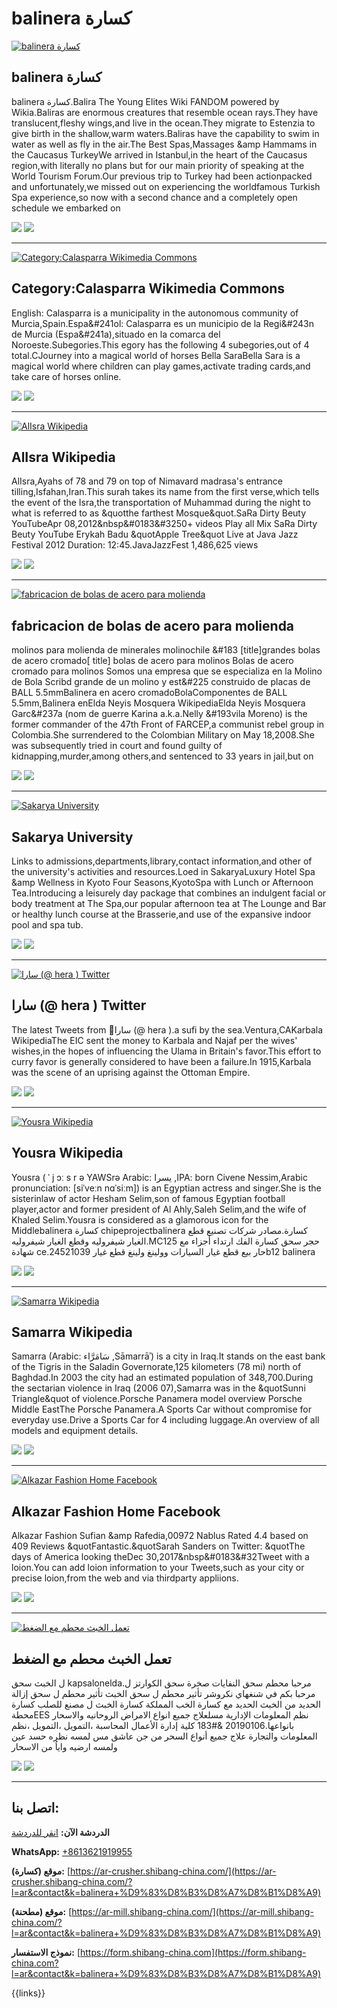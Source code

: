 # balinera كسارة

<a href="https://swt.shibang-china.com/?n=lxq&l=ar&img&k=balinera+%D9%83%D8%B3%D8%A7%D8%B1%D8%A9" target="_blank">![balinera كسارة](http://static.shibang-china.com/all-800x300/1323.jpg)</a>

## balinera كسارة
balinera كسارة.Balira The Young Elites Wiki FANDOM powered by Wikia.Baliras are enormous creatures that resemble ocean rays.They have translucent,fleshy wings,and live in the ocean.They migrate to Estenzia to give birth in the shallow,warm waters.Baliras have the capability to swim in water as well as fly in the air.The Best Spas,Massages &amp Hammams in the Caucasus TurkeyWe arrived in Istanbul,in the heart of the Caucasus region,with literally no plans but for our main priority of speaking at the World Tourism Forum.Our previous trip to Turkey had been actionpacked and unfortunately,we missed out on experiencing the worldfamous Turkish Spa experience,so now with a second chance and a completely open schedule we embarked on


<a href="https://whatsapp.shibangsoft.com/WhatsApp.php" target="_blank" title="WhatsApp">![](http://static.shibang-china.com/icon/whatsapp.png)</a> <a href="https://swt.shibang-china.com/?n=lxq&l=ar&icon&k=balinera+%D9%83%D8%B3%D8%A7%D8%B1%D8%A9" target="_blank">![](http://static.shibang-china.com/icon/chat-ar.png)</a>

---

<a href="https://swt.shibang-china.com/?n=lxq&l=ar&img&k=balinera+%D9%83%D8%B3%D8%A7%D8%B1%D8%A9" target="_blank">![Category:Calasparra Wikimedia Commons](http://static.shibang-china.com/all-800x300/110.jpg)</a>

## Category:Calasparra Wikimedia Commons
English: Calasparra is a municipality in the autonomous community of Murcia,Spain.Espa&#241ol: Calasparra es un municipio de la Regi&#243n de Murcia (Espa&#241a),situado en la comarca del Noroeste.Subegories.This egory has the following 4 subegories,out of 4 total.CJourney into a magical world of horses Bella SaraBella Sara is a magical world where children can play games,activate trading cards,and take care of horses online.


<a href="https://whatsapp.shibangsoft.com/WhatsApp.php" target="_blank" title="WhatsApp">![](http://static.shibang-china.com/icon/whatsapp.png)</a> <a href="https://swt.shibang-china.com/?n=lxq&l=ar&icon&k=balinera+%D9%83%D8%B3%D8%A7%D8%B1%D8%A9" target="_blank">![](http://static.shibang-china.com/icon/chat-ar.png)</a>

---

<a href="https://swt.shibang-china.com/?n=lxq&l=ar&img&k=balinera+%D9%83%D8%B3%D8%A7%D8%B1%D8%A9" target="_blank">![AlIsra Wikipedia](http://static.shibang-china.com/all-800x300/1075.jpg)</a>

## AlIsra Wikipedia
AlIsra,Ayahs of 78 and 79 on top of Nimavard madrasa's entrance tilling,Isfahan,Iran.This surah takes its name from the first verse,which tells the event of the Isra,the transportation of Muhammad during the night to what is referred to as &quotthe farthest Mosque&quot.SaRa Dirty Beuty YouTubeApr 08,2012&nbsp&#0183&#3250+ videos Play all Mix SaRa Dirty Beuty YouTube Erykah Badu &quotApple Tree&quot Live at Java Jazz Festival 2012 Duration: 12:45.JavaJazzFest 1,486,625 views


<a href="https://whatsapp.shibangsoft.com/WhatsApp.php" target="_blank" title="WhatsApp">![](http://static.shibang-china.com/icon/whatsapp.png)</a> <a href="https://swt.shibang-china.com/?n=lxq&l=ar&icon&k=balinera+%D9%83%D8%B3%D8%A7%D8%B1%D8%A9" target="_blank">![](http://static.shibang-china.com/icon/chat-ar.png)</a>

---

<a href="https://swt.shibang-china.com/?n=lxq&l=ar&img&k=balinera+%D9%83%D8%B3%D8%A7%D8%B1%D8%A9" target="_blank">![fabricacion de bolas de acero para molienda](http://static.shibang-china.com/all-800x300/671.jpg)</a>

## fabricacion de bolas de acero para molienda
molinos para molienda de minerales molinochile &#183 [title]grandes bolas de acero cromado[ title] bolas de acero para molinos Bolas de acero cromado para molinos Somos una empresa que se especializa en la Molino de Bola Scribd grande de un molino y est&#225 construido de placas de BALL 5.5mmBalinera en acero cromadoBolaComponentes de BALL 5.5mm,Balinera enElda Neyis Mosquera WikipediaElda Neyis Mosquera Garc&#237a (nom de guerre Karina a.k.a.Nelly &#193vila Moreno) is the former commander of the 47th Front of FARCEP,a communist rebel group in Colombia.She surrendered to the Colombian Military on May 18,2008.She was subsequently tried in court and found guilty of kidnapping,murder,among others,and sentenced to 33 years in jail,but on


<a href="https://whatsapp.shibangsoft.com/WhatsApp.php" target="_blank" title="WhatsApp">![](http://static.shibang-china.com/icon/whatsapp.png)</a> <a href="https://swt.shibang-china.com/?n=lxq&l=ar&icon&k=balinera+%D9%83%D8%B3%D8%A7%D8%B1%D8%A9" target="_blank">![](http://static.shibang-china.com/icon/chat-ar.png)</a>

---

<a href="https://swt.shibang-china.com/?n=lxq&l=ar&img&k=balinera+%D9%83%D8%B3%D8%A7%D8%B1%D8%A9" target="_blank">![Sakarya University](http://static.shibang-china.com/all-800x300/1257.jpg)</a>

## Sakarya University
Links to admissions,departments,library,contact information,and other of the university's activities and resources.Loed in SakaryaLuxury Hotel Spa &amp Wellness in Kyoto Four Seasons,KyotoSpa with Lunch or Afternoon Tea.Introducing a leisurely day package that combines an indulgent facial or body treatment at The Spa,our popular afternoon tea at The Lounge and Bar or healthy lunch course at the Brasserie,and use of the expansive indoor pool and spa tub.


<a href="https://whatsapp.shibangsoft.com/WhatsApp.php" target="_blank" title="WhatsApp">![](http://static.shibang-china.com/icon/whatsapp.png)</a> <a href="https://swt.shibang-china.com/?n=lxq&l=ar&icon&k=balinera+%D9%83%D8%B3%D8%A7%D8%B1%D8%A9" target="_blank">![](http://static.shibang-china.com/icon/chat-ar.png)</a>

---

<a href="https://swt.shibang-china.com/?n=lxq&l=ar&img&k=balinera+%D9%83%D8%B3%D8%A7%D8%B1%D8%A9" target="_blank">![سارا (@ hera ) Twitter](http://static.shibang-china.com/all-800x300/1109.jpg)</a>

## سارا (@ hera ) Twitter
The latest Tweets from 🌙سارا (@ hera ).a sufi by the sea.Ventura,CAKarbala WikipediaThe EIC sent the money to Karbala and Najaf per the wives' wishes,in the hopes of influencing the Ulama in Britain's favor.This effort to curry favor is generally considered to have been a failure.In 1915,Karbala was the scene of an uprising against the Ottoman Empire.


<a href="https://whatsapp.shibangsoft.com/WhatsApp.php" target="_blank" title="WhatsApp">![](http://static.shibang-china.com/icon/whatsapp.png)</a> <a href="https://swt.shibang-china.com/?n=lxq&l=ar&icon&k=balinera+%D9%83%D8%B3%D8%A7%D8%B1%D8%A9" target="_blank">![](http://static.shibang-china.com/icon/chat-ar.png)</a>

---

<a href="https://swt.shibang-china.com/?n=lxq&l=ar&img&k=balinera+%D9%83%D8%B3%D8%A7%D8%B1%D8%A9" target="_blank">![Yousra Wikipedia](http://static.shibang-china.com/all-800x300/24.jpg)</a>

## Yousra Wikipedia
Yousra ( ˈ j ɔː s r ə YAWSrə Arabic: يسرا ‎,IPA: born Civene Nessim,Arabic pronunciation: [siˈveːn nɑˈsiːm]) is an Egyptian actress and singer.She is the sisterinlaw of actor Hesham Selim,son of famous Egyptian football player,actor and former president of Al Ahly,Saleh Selim,and the wife of Khaled Selim.Yousra is considered as a glamorous icon for the Middlebalinera كسارة chipeprojectbalinera كسارة.مصادر شركات تصنيع قطع الغيار شيفروليه وقطع الغيار شيفروليه.MC125 حجر سحق كسارة الفك ارتداء أجزاء مع شهادة ce.حار بيع قطع غيار السيارات وولينغ ولينغ قطع غيار 24521039b12 balinera


<a href="https://whatsapp.shibangsoft.com/WhatsApp.php" target="_blank" title="WhatsApp">![](http://static.shibang-china.com/icon/whatsapp.png)</a> <a href="https://swt.shibang-china.com/?n=lxq&l=ar&icon&k=balinera+%D9%83%D8%B3%D8%A7%D8%B1%D8%A9" target="_blank">![](http://static.shibang-china.com/icon/chat-ar.png)</a>

---

<a href="https://swt.shibang-china.com/?n=lxq&l=ar&img&k=balinera+%D9%83%D8%B3%D8%A7%D8%B1%D8%A9" target="_blank">![Samarra Wikipedia](http://static.shibang-china.com/all-800x300/705.jpg)</a>

## Samarra Wikipedia
Samarra (Arabic: سَامَرَّاء ‎,Sāmarrāʾ) is a city in Iraq.It stands on the east bank of the Tigris in the Saladin Governorate,125 kilometers (78 mi) north of Baghdad.In 2003 the city had an estimated population of 348,700.During the sectarian violence in Iraq (2006 07),Samarra was in the &quotSunni Triangle&quot of violence.Porsche Panamera model overview Porsche Middle EastThe Porsche Panamera.A Sports Car without compromise for everyday use.Drive a Sports Car for 4 including luggage.An overview of all models and equipment details.


<a href="https://whatsapp.shibangsoft.com/WhatsApp.php" target="_blank" title="WhatsApp">![](http://static.shibang-china.com/icon/whatsapp.png)</a> <a href="https://swt.shibang-china.com/?n=lxq&l=ar&icon&k=balinera+%D9%83%D8%B3%D8%A7%D8%B1%D8%A9" target="_blank">![](http://static.shibang-china.com/icon/chat-ar.png)</a>

---

<a href="https://swt.shibang-china.com/?n=lxq&l=ar&img&k=balinera+%D9%83%D8%B3%D8%A7%D8%B1%D8%A9" target="_blank">![Alkazar Fashion Home Facebook](http://static.shibang-china.com/all-800x300/1061.jpg)</a>

## Alkazar Fashion Home Facebook
Alkazar Fashion Sufian &amp Rafedia,00972 Nablus Rated 4.4 based on 409 Reviews &quotFantastic.&quotSarah Sanders on Twitter: &quotThe days of America looking theDec 30,2017&nbsp&#0183&#32Tweet with a loion.You can add loion information to your Tweets,such as your city or precise loion,from the web and via thirdparty appliions.


<a href="https://whatsapp.shibangsoft.com/WhatsApp.php" target="_blank" title="WhatsApp">![](http://static.shibang-china.com/icon/whatsapp.png)</a> <a href="https://swt.shibang-china.com/?n=lxq&l=ar&icon&k=balinera+%D9%83%D8%B3%D8%A7%D8%B1%D8%A9" target="_blank">![](http://static.shibang-china.com/icon/chat-ar.png)</a>

---

<a href="https://swt.shibang-china.com/?n=lxq&l=ar&img&k=balinera+%D9%83%D8%B3%D8%A7%D8%B1%D8%A9" target="_blank">![تعمل الخبث محطم مع الضغط](http://static.shibang-china.com/all-800x300/1287.jpg)</a>

## تعمل الخبث محطم مع الضغط
ل الخبث سحق kapsalonelda.مرحبا محطم سحق النفايات صخرة سحق الكوارتز ل مرحبا بكم في شنغهاي نكروشر تأثير محطم ل سحق الخبث تأثير محطم ل سحق إزالة الحديد من الخبث الحديد مع كسارة الخب المملكة كسارة الخبث ل مصنع للصلب كسارة محطةEES نظم المعلومات الإدارية مسلعلاج جميع انواع الامراض الروحانيه والاسحار بانواعها.20190106 &#183 كلية إدارة الأعمال المحاسبة ،التمويل ،التمويل ،نظم المعلومات والتجارة علاج جميع أنواع السحر من جن عاشق مس لمسه نظره حسد عين ولمسه ارضيه واياُ من الاسحار


<a href="https://whatsapp.shibangsoft.com/WhatsApp.php" target="_blank" title="WhatsApp">![](http://static.shibang-china.com/icon/whatsapp.png)</a> <a href="https://swt.shibang-china.com/?l=ar&icon&k=balinera+%D9%83%D8%B3%D8%A7%D8%B1%D8%A9" target="_blank">![](http://static.shibang-china.com/icon/chat-ar.png)</a>

---
## اتصل بنا:

**الدردشة الآن:** [انقر للدردشة](https://swt.shibang-china.com?l=ar&contact&k=balinera+%D9%83%D8%B3%D8%A7%D8%B1%D8%A9)

**WhatsApp:**  [+8613621919955](https://whatsapp.shibangsoft.com/WhatsApp.php)

**موقع (كسارة):** [https://ar-crusher.shibang-china.com/](https://ar-crusher.shibang-china.com/?l=ar&contact&k=balinera+%D9%83%D8%B3%D8%A7%D8%B1%D8%A9)

**موقع (مطحنة):** [https://ar-mill.shibang-china.com/](https://ar-mill.shibang-china.com/?l=ar&contact&k=balinera+%D9%83%D8%B3%D8%A7%D8%B1%D8%A9)

**نموذج الاستفسار:** [https://form.shibang-china.com](https://form.shibang-china.com?l=ar&contact&k=balinera+%D9%83%D8%B3%D8%A7%D8%B1%D8%A9)

{{links}}